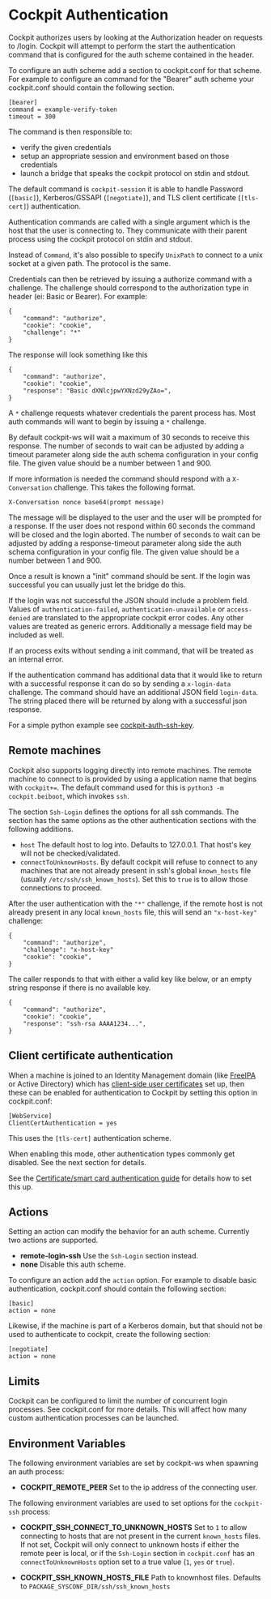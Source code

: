 Cockpit Authentication
======================

Cockpit authorizes users by looking at the Authorization header on requests
to /login. Cockpit will attempt to perform the start the authentication command that
is configured for the auth scheme contained in the header.

To configure an auth scheme add a section to cockpit.conf for that scheme. For example
to configure an command for the "Bearer" auth scheme your cockpit.conf should contain
the following section.

```
[bearer]
command = example-verify-token
timeout = 300
```

The command is then responsible to:

 * verify the given credentials
 * setup an appropriate session and environment based on those credentials
 * launch a bridge that speaks the cockpit protocol on stdin and stdout.

The default command is `cockpit-session` it is able to handle Password
(`[basic]`), Kerberos/GSSAPI (`[negotiate]`), and TLS client certificate
(`[tls-cert]`) authentication.

Authentication commands are called with a single argument which is the host that the user
is connecting to. They communicate with their parent process using the cockpit protocol on
stdin and stdout.

Instead of `Command`, it's also possible to specify `UnixPath` to connect to a unix socket at a
given path.  The protocol is the same.

Credentials can then be retrieved by issuing a authorize command with a challenge. The challenge
should correspond to the authorization type in header (ei: Basic or Bearer). For example:


```
{
    "command": "authorize",
    "cookie": "cookie",
    "challenge": "*"
}
```

The response will look something like this

```
{
    "command": "authorize",
    "cookie": "cookie",
    "response": "Basic dXNlcjpwYXNzd29yZAo=",
}
```

A `*` challenge requests whatever credentials the parent process has. Most auth
commands will want to begin by issuing a `*` challenge.

By default cockpit-ws will wait a maximum of 30 seconds to receive this response.
The number of seconds to wait can be adjusted by adding a timeout parameter along
side the auth schema configuration in your config file. The given value should be
a number between 1 and 900.

If more information is needed the command should respond with a `X-Conversation` challenge.
This takes the following format.

```
X-Conversation nonce base64(prompt message)
```

The message will be displayed to the user and the user will be prompted for a response.
If the user does not respond within 60 seconds the command will be closed and the login
aborted. The number of seconds to wait can be adjusted by adding a response-timeout parameter
along side the auth schema configuration in your config file. The given value should be a
number between 1 and 900.

Once a result is known a "init" command should be sent. If the login was successful you can usually
just let the bridge do this.

If the login was not successful the JSON should include a problem field. Values of
`authentication-failed`, `authentication-unavailable` or `access-denied`
are translated to the appropriate cockpit error codes. Any other values are treated
as generic errors. Additionally a message field may be included as well.

If an process exits without sending a init command, that will be treated as an internal error.

If the authentication command has additional data that it would like to return with a successful response
it can do so by sending a `x-login-data` challenge. The command should have an additional JSON field
`login-data`. The string placed there will be returned by along with a successful json response.

For a simple python example see
[cockpit-auth-ssh-key](https://github.com/cockpit-project/cockpit/blob/main/containers/ws/cockpit-auth-ssh-key).

Remote machines
---------------

Cockpit also supports logging directly into remote machines. The remote machine to
connect to is provided by using a application name that begins with `cockpit+=`.
The default command used for this is `python3 -m cockpit.beiboot`, which
invokes `ssh`.

The section `Ssh-Login` defines the options for all ssh commands. The section
has the same options as the other authentication sections with the following additions.

 * `host` The default host to log into. Defaults to 127.0.0.1. That host's key
   will not be checked/validated.
 * `connectToUnknownHosts`. By default cockpit will refuse to connect to any machines that
   are not already present in ssh's global `known_hosts` file (usually
   `/etc/ssh/ssh_known_hosts`). Set this to `true` is to allow those connections
   to proceed.

After the user authentication with the `"*"` challenge, if the remote
host is not already present in any local `known_hosts` file, this will send an
`"x-host-key"` challenge:

```
{
    "command": "authorize",
    "challenge": "x-host-key"
    "cookie": "cookie",
}
```

The caller responds to that with either a valid key like below, or an empty
string response if there is no available key.

```
{
    "command": "authorize",
    "cookie": "cookie",
    "response": "ssh-rsa AAAA1234...",
}
```

Client certificate authentication
---------------------------------
When a machine is joined to an Identity Management domain (like
[FreeIPA](https://www.freeipa.org) or Active Directory) which has [client-side
user certificates](https://www.freeipa.org/page/V4/User_Certificates) set up,
then these can be enabled for authentication to Cockpit by setting this option
in cockpit.conf:

```
[WebService]
ClientCertAuthentication = yes
```

This uses the `[tls-cert]` authentication scheme.

When enabling this mode, other authentication types commonly get disabled. See
the next section for details.

See the [Certificate/smart card authentication guide](https://cockpit-project.org/guide/latest/cert-authentication.html)
for details how to set this up.

Actions
-------

Setting an action can modify the behavior for an auth scheme. Currently two actions
are supported.

 * **remote-login-ssh** Use the `Ssh-Login` section instead.
 * **none** Disable this auth scheme.

To configure an action add the `action` option. For example to disable basic authentication,
cockpit.conf should contain the following section:

```
[basic]
action = none
```

Likewise, if the machine is part of a Kerberos domain, but that should not be used to
authenticate to cockpit, create the following section:

```
[negotiate]
action = none
```

Limits
------

Cockpit can be configured to limit the number of concurrent login processes. See cockpit.conf
for more details. This will affect how many custom authentication processes can be launched.

Environment Variables
---------------------

The following environment variables are set by cockpit-ws when spawning an auth process:

 * **COCKPIT_REMOTE_PEER** Set to the ip address of the connecting user.

The following environment variables are used to set options for the `cockpit-ssh` process:

 * **COCKPIT_SSH_CONNECT_TO_UNKNOWN_HOSTS** Set to `1` to  allow connecting to
   hosts that are not present in the current `known_hosts` files. If not set,
   Cockpit will only connect to unknown hosts if either the remote peer is
   local, or if the `Ssh-Login` section in `cockpit.conf` has an
   `connectToUnknownHosts` option set to a true value (`1`, `yes` or `true`).

 * **COCKPIT_SSH_KNOWN_HOSTS_FILE** Path to knownhost files. Defaults to
   `PACKAGE_SYSCONF_DIR/ssh/ssh_known_hosts`
